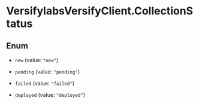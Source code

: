 # VersifylabsVersifyClient.CollectionStatus

## Enum


* `new` (value: `"new"`)

* `pending` (value: `"pending"`)

* `failed` (value: `"failed"`)

* `deployed` (value: `"deployed"`)


